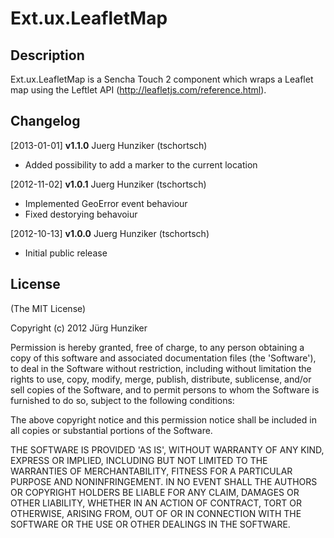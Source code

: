# Ext.ux.LeafletMap

## Description

Ext.ux.LeafletMap is a Sencha Touch 2 component which wraps a Leaflet map using the Leftlet API (http://leafletjs.com/reference.html).

## Changelog

[2013-01-01] **v1.1.0** Juerg Hunziker (tschortsch)

* Added possibility to add a marker to the current location

[2012-11-02] **v1.0.1** Juerg Hunziker (tschortsch)

* Implemented GeoError event behaviour
* Fixed destorying behavoiur

[2012-10-13] **v1.0.0** Juerg Hunziker (tschortsch)

* Initial public release

## License

(The MIT License)

Copyright (c) 2012 Jürg Hunziker

Permission is hereby granted, free of charge, to any person obtaining 
a copy of this software and associated documentation files (the
'Software'), to deal in the Software without restriction, including
without limitation the rights to use, copy, modify, merge, publish,
distribute, sublicense, and/or sell copies of the Software, and to
permit persons to whom the Software is furnished to do so, subject to
the following conditions:

The above copyright notice and this permission notice shall be
included in all copies or substantial portions of the Software.

THE SOFTWARE IS PROVIDED 'AS IS', WITHOUT WARRANTY OF ANY KIND,
EXPRESS OR IMPLIED, INCLUDING BUT NOT LIMITED TO THE WARRANTIES OF
MERCHANTABILITY, FITNESS FOR A PARTICULAR PURPOSE AND NONINFRINGEMENT.
IN NO EVENT SHALL THE AUTHORS OR COPYRIGHT HOLDERS BE LIABLE FOR ANY
CLAIM, DAMAGES OR OTHER LIABILITY, WHETHER IN AN ACTION OF CONTRACT,
TORT OR OTHERWISE, ARISING FROM, OUT OF OR IN CONNECTION WITH THE
SOFTWARE OR THE USE OR OTHER DEALINGS IN THE SOFTWARE.
